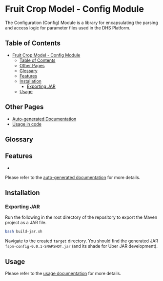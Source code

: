 # Fruit Crop Model - Config Module

The Configuration (Config) Module is a library for encapsulating the parsing and access logic for parameter files used in the DHS Platform.

## Table of Contents

- [Fruit Crop Model - Config Module](#fruit-crop-model---config-module)
  - [Table of Contents](#table-of-contents)
  - [Other Pages](#other-pages)
  - [Glossary](#glossary)
  - [Features](#features)
  - [Installation](#installation)
    - [Exporting JAR](#exporting-jar)
  - [Usage](#usage)

## Other Pages

- [Auto-generated Documentation](https://aomedium.github.io/FCM_Config-Module/)
- [Usage in code](docs/usage.md)

## Glossary

## Features

-

Please refer to the [auto-generated documentation](https://aomedium.github.io/FCM_Config-Module/) for more details.

## Installation

### Exporting JAR

Run the following in the root directory of the repository to export the Maven project as a JAR file.

```sh
bash build-jar.sh
```

Navigate to the created `target` directory. You should find the generated JAR `fspm-config-0.0.1-SNAPSHOT.jar` (and its shade for Uber JAR development).

## Usage

Please refer to the [usage documentation](docs/usage.md) for more details.
